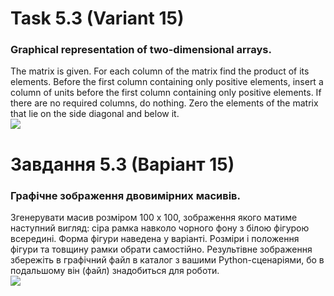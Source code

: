 # Task 5.3 (Variant 15)
### Graphical representation of two-dimensional arrays.
The matrix is given. For each column of the matrix find the product of its elements.
Before the first column containing only positive elements, insert a column
of units before the first column containing only positive elements. If there are no required columns, do nothing. Zero
the elements of the matrix that lie on the side diagonal and below it.\
![](https://github.com/MaksymAndreiev/PythonScientificResearchCourse/assets/29687267/a5d2a827-10df-4e23-9fc2-30872a720671)

# Завдання 5.3 (Варіант 15) 
### Графічне зображення двовимірних масивів.
Згенерувати масив розміром 100 х 100, зображення якого
матиме наступний вигляд: сіра рамка навколо чорного фону з білою фігурою
всередині. Форма фігури наведена у варіанті. Розміри і положення фігури та
товщину рамки обрати самостійно. Результівне зображення збережіть в
графічний файл в каталог з вашими Python-сценаріями, бо в подальшому він
(файл) знадобиться для роботи.\
![](https://github.com/MaksymAndreiev/PythonScientificResearchCourse/assets/29687267/a5d2a827-10df-4e23-9fc2-30872a720671)
